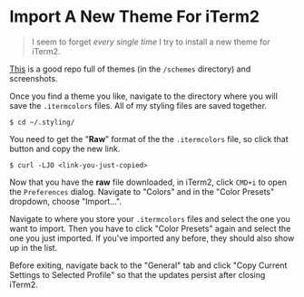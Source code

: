 # Import A New Theme For iTerm2
>I seem to forget _every single time_ I try to install a new theme for iTerm2.

[This](https://github.com/mbadolato/iTerm2-Color-Schemes) is a good repo full of themes (in the `/schemes` directory) and screenshots.

Once you find a theme you like, navigate to the directory where you will save the `.itermcolors` files. All of my styling files are saved together.

```
$ cd ~/.styling/
```

You need to get the "**Raw**" format of the the `.itermcolors` file, so click that button and copy the new link.

```
$ curl -LJO <link-you-just-copied>
```

Now that you have the **raw** file downloaded, in iTerm2, click `CMD+i` to open the `Preferences` dialog. Navigate to "Colors" and in the "Color Presets" dropdown, choose "Import...".

Navigate to where you store your `.itermcolors` files and select the one you want to import. Then you have to click "Color Presets" again and select the one you just imported. If you've imported any before, they should also show up in the list.

Before exiting, navigate back to the "General" tab and click "Copy Current Settings to Selected Profile" so that the updates persist after closing iTerm2.
